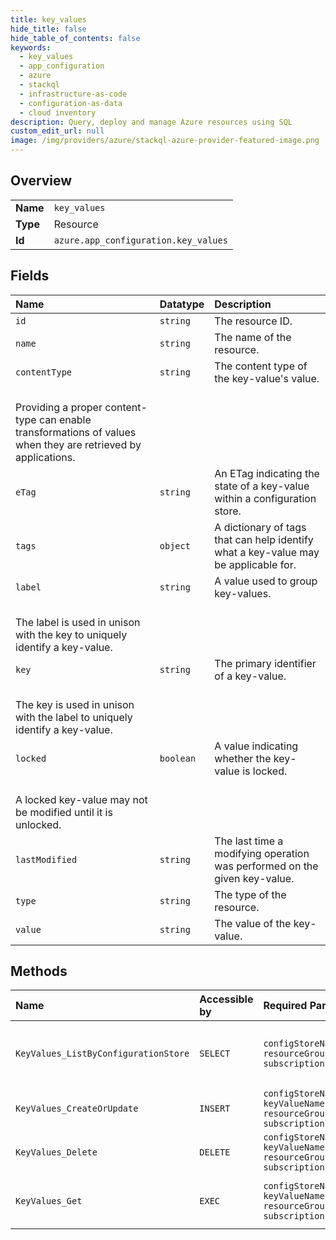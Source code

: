 ```yaml
---
title: key_values
hide_title: false
hide_table_of_contents: false
keywords:
  - key_values
  - app_configuration
  - azure    
  - stackql
  - infrastructure-as-code
  - configuration-as-data
  - cloud inventory
description: Query, deploy and manage Azure resources using SQL
custom_edit_url: null
image: /img/providers/azure/stackql-azure-provider-featured-image.png
---
```

  
    

## Overview
<table><tbody>
<tr><td><b>Name</b></td><td><code>key_values</code></td></tr>
<tr><td><b>Type</b></td><td>Resource</td></tr>
<tr><td><b>Id</b></td><td><code>azure.app_configuration.key_values</code></td></tr>
</tbody></table>

## Fields
| Name | Datatype | Description |
|:-----|:---------|:------------|
| `id` | `string` | The resource ID. |
| `name` | `string` | The name of the resource. |
| `contentType` | `string` | The content type of the key-value's value.<br />Providing a proper content-type can enable transformations of values when they are retrieved by applications. |
| `eTag` | `string` | An ETag indicating the state of a key-value within a configuration store. |
| `tags` | `object` | A dictionary of tags that can help identify what a key-value may be applicable for. |
| `label` | `string` | A value used to group key-values.<br />The label is used in unison with the key to uniquely identify a key-value. |
| `key` | `string` | The primary identifier of a key-value.<br />The key is used in unison with the label to uniquely identify a key-value. |
| `locked` | `boolean` | A value indicating whether the key-value is locked.<br />A locked key-value may not be modified until it is unlocked. |
| `lastModified` | `string` | The last time a modifying operation was performed on the given key-value. |
| `type` | `string` | The type of the resource. |
| `value` | `string` | The value of the key-value. |
## Methods
| Name | Accessible by | Required Params | Description |
|:-----|:--------------|:----------------|:------------|
| `KeyValues_ListByConfigurationStore` | `SELECT` | `configStoreName, resourceGroupName, subscriptionId` | Lists the key-values for a given configuration store. |
| `KeyValues_CreateOrUpdate` | `INSERT` | `configStoreName, keyValueName, resourceGroupName, subscriptionId` | Creates a key-value. |
| `KeyValues_Delete` | `DELETE` | `configStoreName, keyValueName, resourceGroupName, subscriptionId` | Deletes a key-value. |
| `KeyValues_Get` | `EXEC` | `configStoreName, keyValueName, resourceGroupName, subscriptionId` | Gets the properties of the specified key-value. |
